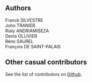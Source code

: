 ##  Authors

Franck SILVESTRE  
John TRANIER  
Rialy ANDRIAMISEZA  
Denis OLLIVIER  
Rémi SAUREL  
François DE SAINT-PALAIS


## Other casual contributors

See the list of contributors on [Github](https://github.com/elaastic/elaastic-questions-server/graphs/contributors).




